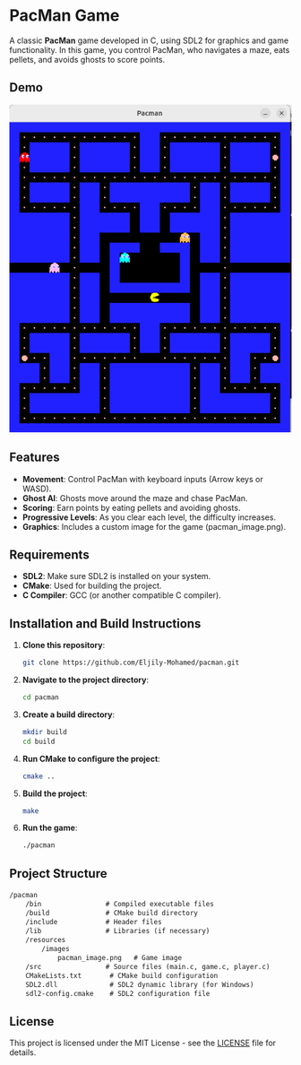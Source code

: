 
# PacMan Game

A classic **PacMan** game developed in C, using SDL2 for graphics and game functionality. In this game, you control PacMan, who navigates a maze, eats pellets, and avoids ghosts to score points.

## Demo
![PacMan Demo](pacMan/resources/images/demo.png) 

## Features
- **Movement**: Control PacMan with keyboard inputs (Arrow keys or WASD).
- **Ghost AI**: Ghosts move around the maze and chase PacMan.
- **Scoring**: Earn points by eating pellets and avoiding ghosts.
- **Progressive Levels**: As you clear each level, the difficulty increases.
- **Graphics**: Includes a custom image for the game (pacman_image.png).

## Requirements
- **SDL2**: Make sure SDL2 is installed on your system.
- **CMake**: Used for building the project.
- **C Compiler**: GCC (or another compatible C compiler).

## Installation and Build Instructions

1. **Clone this repository**:

   ```bash
   git clone https://github.com/Eljily-Mohamed/pacman.git
   ```

2. **Navigate to the project directory**:

   ```bash
   cd pacman
   ```

3. **Create a build directory**:

   ```bash
   mkdir build
   cd build
   ```

4. **Run CMake to configure the project**:

   ```bash
   cmake ..
   ```

5. **Build the project**:

   ```bash
   make
   ```

6. **Run the game**:

   ```bash
   ./pacman
   ```

## Project Structure

```
/pacman
    /bin                # Compiled executable files
    /build              # CMake build directory
    /include            # Header files
    /lib                # Libraries (if necessary)
    /resources
        /images
            pacman_image.png   # Game image
    /src                # Source files (main.c, game.c, player.c)
    CMakeLists.txt       # CMake build configuration
    SDL2.dll             # SDL2 dynamic library (for Windows)
    sdl2-config.cmake    # SDL2 configuration file
```

## License

This project is licensed under the MIT License - see the [LICENSE](LICENSE) file for details.
